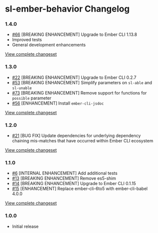 # sl-ember-behavior Changelog

### 1.4.0

* [#66](https://github.com/softlayer/sl-ember-behavior/issues/66) [BREAKING ENHANCEMENT] Upgrade to Ember CLI 1.13.8
* Improved tests
* General development enhancements

[View complete changeset](https://github.com/softlayer/sl-ember-behavior/compare/v1.3.0...v1.4.0)

### 1.3.0

* [#22](https://github.com/softlayer/sl-ember-behavior/issues/22) [BREAKING ENHANCEMENT] Upgrade to Ember CLI 0.2.7
* [#53](https://github.com/softlayer/sl-ember-behavior/issues/53) [BREAKING ENHANCEMENT] Simplify parameters on `sl-able` and `sl-unable`
* [#73](https://github.com/softlayer/sl-ember-behavior/issues/73) [BREAKING ENHANCEMENT] Remove support for functions for `possible` parameter
* [#56](https://github.com/softlayer/sl-ember-behavior/pull/56) [ENHANCEMENT] Install `ember-cli-jsdoc`

[View complete changeset](https://github.com/softlayer/sl-ember-behavior/compare/v1.2.0...v1.3.0)

### 1.2.0

* [#21](https://github.com/softlayer/sl-ember-behavior/pull/21) [BUG FIX] Update dependencies for underlying dependency chaining mis-matches that have occurred within Ember CLI ecosystem

[View complete changeset](https://github.com/softlayer/sl-ember-behavior/compare/v1.1.0...v1.2.0)


### 1.1.0

* [#6](https://github.com/softlayer/sl-ember-behavior/pull/6) [INTERNAL ENHANCEMENT] Add additional tests
* [#13](https://github.com/softlayer/sl-ember-behavior/pull/13) [BREAKING ENHANCEMENT] Remove es5-shim
* [#14](https://github.com/softlayer/sl-ember-behavior/pull/14) [BREAKING ENHANCEMENT] Upgrade to Ember CLI 0.1.15
* [#15](https://github.com/softlayer/sl-ember-behavior/pull/15) [ENHANCEMENT] Replace ember-cli-6to5 with ember-cli-babel 4.0.0

[View complete changeset](https://github.com/softlayer/sl-ember-behavior/compare/v1.0.0...v1.1.0)


### 1.0.0

* Initial release